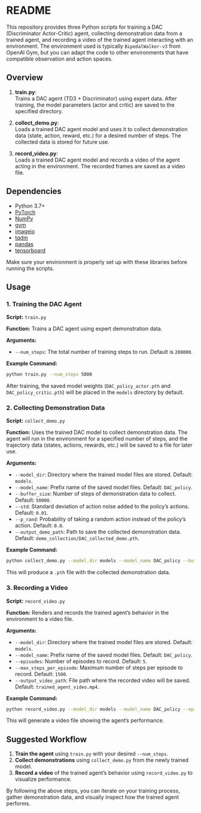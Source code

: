 # README

This repository provides three Python scripts for training a DAC (Discriminator Actor-Critic) agent, collecting demonstration data from a trained agent, and recording a video of the trained agent interacting with an environment. The environment used is typically `BipedalWalker-v3` from OpenAI Gym, but you can adapt the code to other environments that have compatible observation and action spaces.

## Overview

1. **train.py**:  
   Trains a DAC agent (TD3 + Discriminator) using expert data. After training, the model parameters (actor and critic) are saved to the specified directory.
   
2. **collect_demo.py**:  
   Loads a trained DAC agent model and uses it to collect demonstration data (state, action, reward, etc.) for a desired number of steps. The collected data is stored for future use.
   
3. **record_video.py**:  
   Loads a trained DAC agent model and records a video of the agent acting in the environment. The recorded frames are saved as a video file.

## Dependencies

- Python 3.7+
- [PyTorch](https://pytorch.org/)
- [NumPy](https://numpy.org/)
- [gym](https://github.com/openai/gym)
- [imageio](https://imageio.github.io/)
- [tqdm](https://github.com/tqdm/tqdm)
- [pandas](https://pandas.pydata.org/)
- [tensorboard](https://www.tensorflow.org/tensorboard)

Make sure your environment is properly set up with these libraries before running the scripts.

## Usage

### 1. Training the DAC Agent

**Script:** `train.py`

**Function:** Trains a DAC agent using expert demonstration data.

**Arguments:**

- `--num_steps`: The total number of training steps to run. Default is `200000`.

**Example Command:**
```bash
python train.py --num_steps 5000
```

After training, the saved model weights (`DAC_policy_actor.pth` and `DAC_policy_critic.pth`) will be placed in the `models` directory by default.

### 2. Collecting Demonstration Data

**Script:** `collect_demo.py`

**Function:** Uses the trained DAC model to collect demonstration data. The agent will run in the environment for a specified number of steps, and the trajectory data (states, actions, rewards, etc.) will be saved to a file for later use.

**Arguments:**

- `--model_dir`: Directory where the trained model files are stored. Default: `models`.
- `--model_name`: Prefix name of the saved model files. Default: `DAC_policy`.
- `--buffer_size`: Number of steps of demonstration data to collect. Default: `50000`.
- `--std`: Standard deviation of action noise added to the policy’s actions. Default: `0.01`.
- `--p_rand`: Probability of taking a random action instead of the policy’s action. Default: `0.0`.
- `--output_demo_path`: Path to save the collected demonstration data. Default: `demo_collection/DAC_collected_demo.pth`.

**Example Command:**
```bash
python collect_demo.py --model_dir models --model_name DAC_policy --buffer_size 50000 --std 0.01 --p_rand 0.0 --output_demo_path demo_collection/DAC_collected_demo.pth
```

This will produce a `.pth` file with the collected demonstration data.

### 3. Recording a Video

**Script:** `record_video.py`

**Function:** Renders and records the trained agent’s behavior in the environment to a video file.

**Arguments:**

- `--model_dir`: Directory where the trained model files are stored. Default: `models`.
- `--model_name`: Prefix name of the saved model files. Default: `DAC_policy`.
- `--episodes`: Number of episodes to record. Default: `5`.
- `--max_steps_per_episode`: Maximum number of steps per episode to record. Default: `1500`.
- `--output_video_path`: File path where the recorded video will be saved. Default: `trained_agent_video.mp4`.

**Example Command:**
```bash
python record_video.py --model_dir models --model_name DAC_policy --episodes 5 --max_steps_per_episode 1500 --output_video_path trained_agent_video.mp4
```

This will generate a video file showing the agent’s performance.

## Suggested Workflow

1. **Train the agent** using `train.py` with your desired `--num_steps`.  
2. **Collect demonstrations** using `collect_demo.py` from the newly trained model.  
3. **Record a video** of the trained agent’s behavior using `record_video.py` to visualize performance.

By following the above steps, you can iterate on your training process, gather demonstration data, and visually inspect how the trained agent performs.
